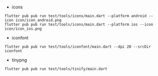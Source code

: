 * icons

```shell
flutter pub pub run test/tools/icons/main.dart --platform android --icon icon/icon_android.png
flutter pub pub run test/tools/icons/main.dart --platform ios --icon icon/icon_ios.png
```

* iconfont

```shell
flutter pub pub run test/tools/iconfont/main.dart --dpi 20 --srcDir iconfont
```

* tinypng

```shell
flutter pub pub run test/tools/tinify/main.dart
```